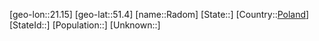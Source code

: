 ﻿---
location: [51.4,21.15]
type: City
tags:
- geo/City


SpocWebEntityId: 33609
isDeleted: false
confidential: public

---
[geo-lon::21.15]
[geo-lat::51.4]
[name::Radom]
[State::]
[Country::[Poland](geo/Continent/Europe/Poland.md)]
[StateId::]
[Population::]
[Unknown::]

